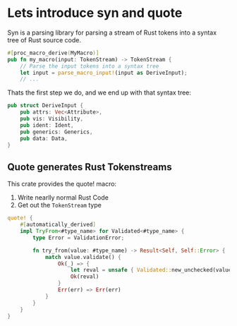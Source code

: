 # Lets introduce syn and quote

Syn is a parsing library for parsing a stream of Rust tokens into a syntax tree of Rust source code.

```rust
#[proc_macro_derive(MyMacro)]
pub fn my_macro(input: TokenStream) -> TokenStream {
    // Parse the input tokens into a syntax tree
    let input = parse_macro_input!(input as DeriveInput);
    // ...
```

Thats the first step we do, and we end up with that syntax tree:

```rust
pub struct DeriveInput {
    pub attrs: Vec<Attribute>,
    pub vis: Visibility,
    pub ident: Ident,
    pub generics: Generics,
    pub data: Data,
}
```

## Quote generates Rust Tokenstreams

This crate provides the quote! macro:

1. Write nearlly normal Rust Code
2. Get out the `TokenStream` type

```rust
quote! {
    #[automatically_derived]
    impl TryFrom<#type_name> for Validated<#type_name> {
        type Error = ValidationError;

        fn try_from(value: #type_name) -> Result<Self, Self::Error> {
            match value.validate() {
                Ok(_) => {
                    let reval = unsafe { Validated::new_unchecked(value)};
                    Ok(reval)
                }
                Err(err) => Err(err)
            }
        }
    }
}
```
